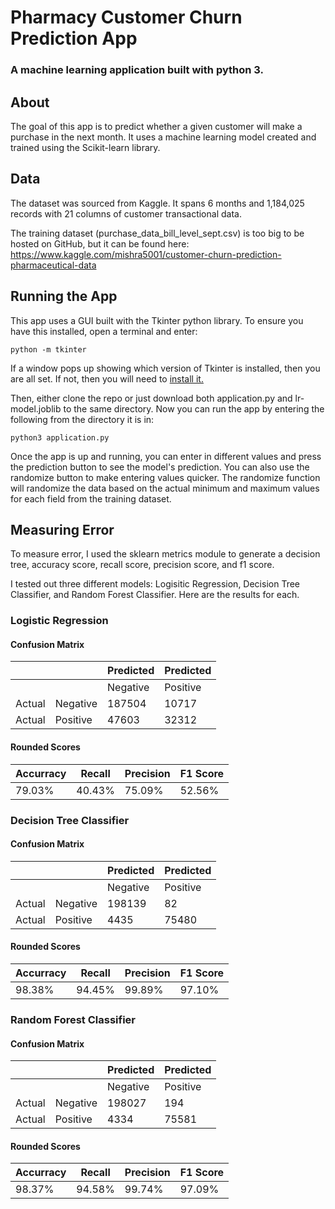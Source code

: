 # Pharmacy Customer Churn Prediction App
### A machine learning application built with python 3. 

## About
The goal of this app is to predict whether a given customer will make a purchase in the next month. It uses a machine learning model created and trained using the Scikit-learn library.

## Data
The dataset was sourced from Kaggle. It spans 6 months and 1,184,025 records with 21 columns of customer transactional data. 

The training dataset (purchase_data_bill_level_sept.csv) is too big to be hosted on GitHub, but it can be found here:
https://www.kaggle.com/mishra5001/customer-churn-prediction-pharmaceutical-data

## Running the App
This app uses a GUI built with the Tkinter python library. To ensure you have this installed, open a terminal and enter:
```
python -m tkinter
```
If a window pops up showing which version of Tkinter is installed, then you are all set. If not, then you will need to [install it.](https://realpython.com/python-gui-tkinter/#building-your-first-python-gui-application-with-tkinter
)

Then, either clone the repo or just download both application.py and lr-model.joblib to the same directory. Now you can run the app by entering the following from the directory it is in:
```
python3 application.py
```
Once the app is up and running, you can enter in different values and press the prediction button to see the model's prediction. You can also use the randomize button to make entering values quicker. The randomize function will randomize the data based on the actual minimum and maximum values for each field from the training dataset.

## Measuring Error 

To measure error, I used the sklearn metrics module to generate a decision tree, accuracy score, recall score, precision score, and f1 score. 

I tested out three different models: Logisitic Regression, Decision Tree Classifier, and Random Forest Classifier. Here are the results for each.

### Logistic Regression
#### Confusion Matrix

| | | Predicted | Predicted |
| --- | --- | --- | --- |
| | | Negative | Positive |
| Actual | Negative | 187504 | 10717 |
| Actual | Positive | 47603 | 32312 |

#### Rounded Scores
| Accurracy | Recall | Precision | F1 Score |
| --- | --- | --- | --- |
| 79.03% | 40.43% | 75.09% | 52.56% |

### Decision Tree Classifier 
#### Confusion Matrix

| | | Predicted | Predicted |
| --- | --- | --- | --- |
| | | Negative | Positive |
| Actual | Negative | 198139 | 82 |
| Actual | Positive | 4435 | 75480 |

#### Rounded Scores
| Accurracy | Recall | Precision | F1 Score |
| --- | --- | --- | --- |
| 98.38% | 94.45% | 99.89% | 97.10% |

### Random Forest Classifier 
#### Confusion Matrix

| | | Predicted | Predicted |
| --- | --- | --- | --- |
| | | Negative | Positive |
| Actual | Negative | 198027 | 194 |
| Actual | Positive | 4334 | 75581 |

#### Rounded Scores
| Accurracy | Recall | Precision | F1 Score |
| --- | --- | --- | --- |
| 98.37% | 94.58% | 99.74% | 97.09% |
